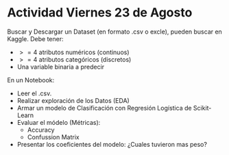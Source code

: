 # Actividad Viernes 23 de Agosto

Buscar y Descargar un Dataset (en formato .csv o excle), pueden buscar en Kaggle.
Debe tener:
- $>= 4$ atributos numéricos (continuos)
- $>= 4$ atributos categóricos (discretos)
- Una variable binaria a predecir 

En un Notebook:

- Leer el .csv.
- Realizar exploración de los Datos (EDA)
- Armar un modelo de Clasificación con Regresión Logística de Scikit-Learn
- Evaluar el módelo (Métricas):
  - Accuracy
  - Confussion Matrix
- Presentar los coeficientes del modelo: ¿Cuales tuvieron mas peso?

